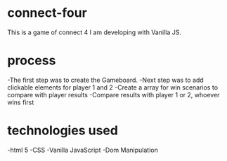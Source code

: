 # connect-four
This is a game of connect 4 I am developing with Vanilla JS.

# process

-The first step was to create the Gameboard.
-Next step was to add clickable elements for player 1 and 2
-Create a array for win scenarios to compare with player results
-Compare results with player 1 or 2, whoever wins first


# technologies used

-html 5
-CSS
-Vanilla JavaScript
-Dom Manipulation
